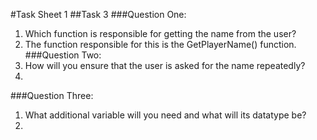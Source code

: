 #Task Sheet 1
##Task 3
###Question One:
1. Which function is responsible for getting the name from the user?
2. The function responsible for this is the GetPlayerName() function. 
###Question Two:
1. How will you ensure that the user is asked for the name repeatedly?
2.
###Question Three:
1. What additional variable will you need and what will its datatype be?
2.
